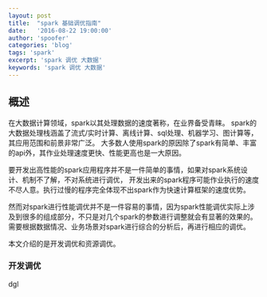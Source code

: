 ```yaml
---
layout: post
title:  "spark 基础调优指南"
date:   '2016-08-22 19:00:00'
author: 'spoofer'
categories: 'blog'
tags: 'spark'
excerpt: 'spark 调优 大数据'
keywords: 'spark 调优 大数据'
---
```


## 概述

在大数据计算领域，spark以其处理数据的速度著称，在业界备受青睐。
spark的大数据处理栈涵盖了流式/实时计算、离线计算、sql处理、机器学习、图计算等，其应用范围和前景非常广泛。
大多数人使用spark的原因除了spark有简单、丰富的api外，其作业处理速度更快、性能更高也是一大原因。

要开发出高性能的spark应用程序并不是一件简单的事情，如果对spark系统设计、机制不了解，不对系统进行调优，
开发出来的spark程序可能作业执行的速度不尽人意。执行过慢的程序完全体现不出spark作为快速计算框架的速度优势。

然而对spark进行性能调优并不是一件容易的事情，因为spark性能调优实际上涉及到很多的组成部分，不只是对几个spark的参数进行调整就会有显著的效果的。
需要根据数据情况、业务场景对spark进行综合的分析后，再进行相应的调优。

本文介绍的是开发调优和资源调优。

### 开发调优
dgl
